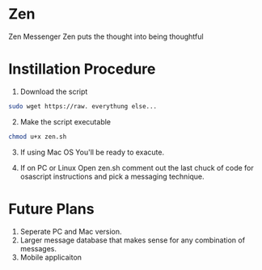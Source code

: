 # Zen
Zen Messenger
Zen puts the thought into being thoughtful 

# Instillation Procedure 

1. Download the script
```bash 
sudo wget https://raw. everythung else...

````
2. Make the script executable
```bash 
chmod u+x zen.sh
```
3. If using Mac OS
You'll be ready to exacute. 

4. If on PC or Linux
Open zen.sh comment out the last chuck of code for osascript instructions and pick a messaging technique. 

# Future Plans 
1. Seperate PC and Mac version. 
2. Larger message database that makes sense for any combination of messages. 
3. Mobile applicaiton 
